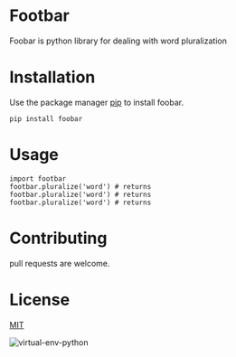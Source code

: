 # Footbar
Foobar is python library for dealing with word pluralization

# Installation

Use the package manager [pip]() to install foobar.

`pip install foobar`

# Usage
```
import footbar
footbar.pluralize('word') # returns
footbar.pluralize('word') # returns
footbar.pluralize('word') # returns
```

# Contributing 
pull requests are welcome.

# License 
[MIT]()



![virtual-env-python](https://user-images.githubusercontent.com/51214702/173194573-0a4f578d-d267-4888-90de-0b302403e2fc.png)
